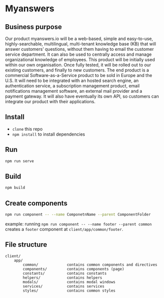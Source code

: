 # Myanswers
## Business purpose
Our product myanswers.io will be a web-based, simple and easy-to-use, highly-searchable, multilingual, multi-tenant knowledge base (KB) that will answer customers’ questions, without them having to email the customer service department. It can also be used to centrally access and manage organizational knowledge of employees. This product will be initially used within our own organisation. Once fully tested, it will be rolled out to our existing customers, and finally to new customers.
The end product is a commercial Software-as-a-Service product to be sold in Europe and the U.S. It will need to be integrated with an hosted search engine, an authentication service, a subscription management product, email notifications management software, an external mail provider and a payment gateway. It will also have eventually its own API, so customers can integrate our product with their applications.

## Install

- `clone` this repo
- `npm install` to install dependencies

## Run
```sh
npm run serve
```

## Build 
```sh
npm build
```

## Create components

```sh
npm run component -- --name ComponetnName --parent ComponentFolder
```

example: running `npm run component -- --name footer --parent common` creates a `footer` component at `client/app/common/footer`.

## File structure

```
client/
    app/
        common/             contains common components and directives
        components/         contains components (page)
        constants/          contains constants
        helpers/            contains helpers
        modals/             contains modal windows
        services/           contains services
        styles/             contains common styles
```
